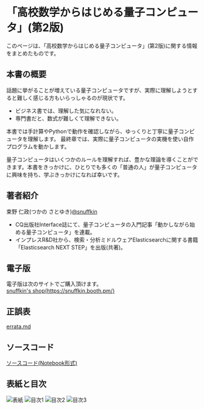 # 「高校数学からはじめる量子コンピュータ」(第2版)

このページは、「高校数学からはじめる量子コンピュータ」(第2版)に関する情報をまとめたものです。

## 本書の概要
話題に挙がることが増えている量子コンピュータですが、実際に理解しようとすると難しく感じる方もいらっしゃるのが現状です。

- ビジネス書では、理解した気になれない。
- 専門書だと、数式が難しくて理解できない。

本書では手計算やPythonで動作を確認しながら、ゆっくりと丁寧に量子コンピュータを理解します。
最終章では、実際に量子コンピュータの実機を使い自作プログラムを動かします。

量子コンピュータはいくつかのルールを理解すれば、豊かな理論を導くことができます。本書をきっかけに、ひとりでも多くの「普通の人」が量子コンピュータに興味を持ち、学ぶきっかけになれば幸いです。

## 著者紹介
束野 仁政(つかの さとゆき)[@snuffkin](https://twitter.com/snuffkin)

- CQ出版社Interface誌にて、量子コンピュータの入門記事「動かしながら始める量子コンピュータ」を連載。
- インプレスR&D社から、検索・分析ミドルウェアElasticsearchに関する書籍「Elasticsearch NEXT STEP」を出版(共著)。

## 電子版
電子版は次のサイトでご購入頂けます。  
[snuffkin's shop(https://snuffkin.booth.pm/)](https://snuffkin.booth.pm/)

## 正誤表
[errata.md](errata.md)

## ソースコード
[ソースコード(Notebook形式)](notebooks)

## 表紙と目次
![表紙](images/cover.png "表紙")
![目次1](images/toc1.png "目次1")
![目次2](images/toc2.png "目次2")
![目次3](images/toc3.png "目次3")
